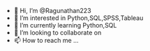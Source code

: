 - 👋 Hi, I’m @Ragunathan223
- 👀 I’m interested in Python,SQL,SPSS,Tableau
- 🌱 I’m currently learning Python,SQL
- 💞️ I’m looking to collaborate on 
- 📫 How to reach me ...

<!---
Ragunathan223/Ragunathan223 is a ✨ special ✨ repository because its `README.md` (this file) appears on your GitHub profile.
You can click the Preview link to take a look at your changes.
--->
